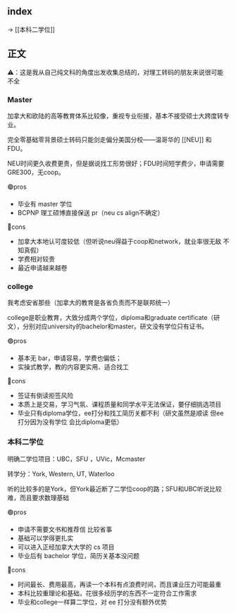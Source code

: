 
## index

-> [[本科二学位]]


## 正文

⚠️：这是我从自己纯文科的角度出发收集总结的，对理工转码的朋友来说很可能不全


### Master

加拿大和欧陆的高等教育体系比较像，重视专业衔接，基本不接受硕士大跨度转专业。

完全零基础零背景硕士转码只能剑走偏分美国分校——温哥华的 [[NEU]] 和 FDU。

NEU时间更久收费更贵，但是据说找工形势很好；FDU时间短学费少，申请需要GRE300，无coop。


🟢pros
- 毕业有 master 学位
- BCPNP 理工硕博直接保送 pr（neu cs align不确定）


🔴cons
- 加拿大本地认可度较低（但听说neu得益于coop和network，就业率很无敌 不知真假）
- 学费相对较贵
- 最近申请越来越卷


### college

我考虑安省那些（加拿大的教育是各省负责而不是联邦统一）

college是职业教育，大致分成两个学位，diploma和graduate certificate（研文），分别对应university的bachelor和master。研文没有学位只有证书。


🟢pros

- 基本无 bar，申请容易，学费也偏低；
- 实操式教学，教的内容更实用、适合找工


🔴cons
- 签证有倒读拒签风险
- 本质上是交易，学习气氛、课程质量和同学水平无法保证，要仔细挑选项目
- 毕业只有diploma学位，ee打分和找工简历关都不利（研文虽然是顺读 但ee打分因为没有学位 会比diploma更低）


### 本科二学位

明确二学位项目：UBC，SFU ，UVic，Mcmaster

转学分：York, Western, UT, Waterloo

听的比较多的是York，但York最近断了二学位coop的路；SFU和UBC听说比较难，而且要求数理基础

🟢pros
- 申请不需要文书和推荐信 比较省事
- 基础可以学得更扎实
- 可以进入正经加拿大大学的 cs 项目
- 毕业后有 bachelor 学位，简历关基本没问题

🔴cons
- 时间最长、费用最高，再读一个本科有点浪费时间，而且课业压力可能最重
- 本科比较重理论和基础，花很多经历学的东西不一定符合工作需求
- 毕业和college一样算二学位，对 ee 打分没有额外优势
